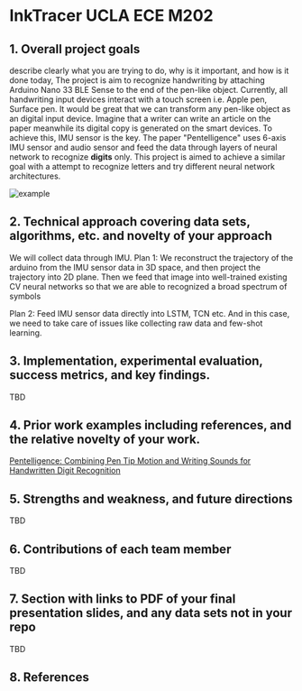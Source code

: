 # InkTracer UCLA ECE M202 

## 1. Overall project goals
describe clearly what you are trying to do, why is it important, and how is it done today,
The project is aim to recognize handwriting by attaching Arduino Nano 33 BLE Sense to the end of the pen-like object.
Currently, all handwriting input devices interact with a touch screen i.e. Apple pen, Surface pen. It would be great that we can transform any pen-like object as an digital input device. Imagine that a writer can write an article on the paper meanwhile its digital copy is generated on the smart devices. 
To achieve this, IMU sensor is the key. The paper "Pentelligence" uses 6-axis IMU sensor and audio sensor and feed the data through layers of neural network to recognize **digits** only.
This project is aimed to achieve a similar goal with a attempt to recognize letters and try different neural network architectures. 

![example](/20201110_231520.jpg)

## 2. Technical approach covering data sets, algorithms, etc. and novelty of your approach
We will collect data through IMU.
Plan 1: 
We reconstruct the trajectory of the arduino from the IMU sensor data in 3D space, 
and then project the trajectory into 2D plane.
Then we feed that image into well-trained existing CV neural networks so that we are able to recognized a broad spectrum of symbols

Plan 2:
Feed IMU sensor data directly into LSTM, TCN etc. And in this case, we need to take care of issues like collecting raw data and few-shot learning.

## 3. Implementation, experimental evaluation, success metrics, and key findings.
TBD

## 4. Prior work examples including references, and the relative novelty of your work.

[Pentelligence: Combining Pen Tip Motion and Writing Sounds for Handwritten Digit Recognition
](https://dl.acm.org/doi/10.1145/3173574.3173705)

## 5. Strengths and weakness, and future directions
TBD

## 6. Contributions of each team member
TBD

## 7. Section with links to PDF of your final presentation slides, and any data sets not in your repo
TBD

## 8. References
